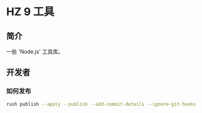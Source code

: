 # HZ 9 工具

## 简介

一些 'Node.js' 工具库。

## 开发者

### 如何发布

``` sh
rush publish --apply --publish --add-commit-details --ignore-git-hooks --target-branch master
```
